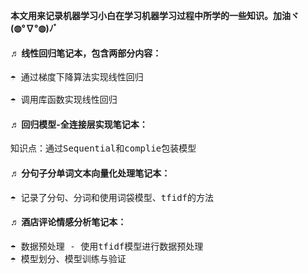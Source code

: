 **本文用来记录机器学习小白在学习机器学习过程中所学的一些知识。加油ヾ(◍°∇°◍)ﾉﾞ**<br>
#### ♬ 线性回归笔记本，包含两部分内容：<br>
<pre>☂ 通过梯度下降算法实现线性回归<br>
☂ 调用库函数实现线性回归</pre>
#### ♬ 回归模型-全连接层实现笔记本：<br>
<pre>知识点：通过Sequential和complie包装模型</pre>
#### ♬ 分句子分单词文本向量化处理笔记本：<br>
<pre>☂ 记录了分句、分词和使用词袋模型、tfidf的方法</pre>
#### ♬ 酒店评论情感分析笔记本：<br>
<pre>☂ 数据预处理 - 使用tfidf模型进行数据预处理
☂ 模型划分、模型训练与验证</pre>
